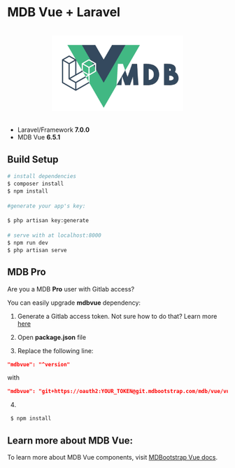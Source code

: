 # MDB Vue + Laravel

<div align="center">
<br>
<img width="300" src="./public/images/logo.png" alt="mdbvue-nuxt">
<br>
<br>
</div>

- Laravel/Framework **7.0.0**
- MDB Vue **6.5.1**

## Build Setup

```bash
# install dependencies
$ composer install
$ npm install

#generate your app's key:

$ php artisan key:generate 

# serve with at localhost:8000
$ npm run dev
$ php artisan serve

```

## MDB Pro 

Are you a MDB **Pro** user with Gitlab access?

You can easily upgrade **mdbvue** dependency:

1. Generate a Gitlab access token. Not sure how to do that? Learn more [here](https://mdbootstrap.com/docs/vue/getting-started/quick-start/#token)

2. Open **package.json** file

3. Replace the following line: 

```json
"mdbvue": "^version"
```
 with 

 ```json
 "mdbvue": "git+https://oauth2:YOUR_TOKEN@git.mdbootstrap.com/mdb/vue/vu-pro.git"
 ```
4.
```bash
 $ npm install

```

## Learn more about MDB Vue:

To learn more about MDB Vue components, visit [MDBootstrap Vue docs](https://mdbootstrap.com/docs/vue/).

